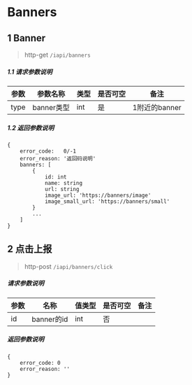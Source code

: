 # Banners

## 1 Banner

> http-get ```/iapi/banners```

##### 1.1 请求参数说明

|参数|参数名称|类型|是否可空|备注
|---|---|---|---|---
|type|banner类型|int|是|1附近的banner|

##### 1.2 返回参数说明
```
{
    error_code:   0/-1  
    error_reason: '返回码说明'    
    banners: [
        {
            id: int 
            name: string 
            url: string
            image_url: 'https://banners/image'
            image_small_url: 'https://banners/small'
        }
        ...
    ]
}
```

## 2 点击上报

> http-post ```/iapi/banners/click```

##### 请求参数说明
|参数|名称|值类型|是否可空|备注|
|---|---|---|---|---|
|id|banner的id|int|否|||

##### 返回参数说明
````
{ 
    error_code: 0
    error_reason: ''
} 
````